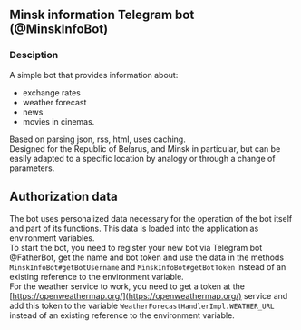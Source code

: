 ## Minsk information Telegram bot (@MinskInfoBot)

### Desciption
A simple bot that provides information about:  
 - exchange rates
 - weather forecast
 - news
 - movies in cinemas.  
  
Based on parsing json, rss, html, uses caching.  
Designed for the Republic of Belarus, and Minsk in particular, but can be easily adapted to a specific location
by analogy or through a change of parameters.  
 
## Authorization data
The bot uses personalized data necessary for the operation of the bot itself and part of its functions.
This data is loaded into the application as environment variables.   
To start the bot, you need to register your new bot via Telegram bot @FatherBot, get the name and bot token and use the
data in the methods `MinskInfoBot#getBotUsername` and `MinskInfoBot#getBotToken` instead of an existing reference to
 the environment variable.  
For the weather service to work, you need to get a token at the [https://openweathermap.org/](https://openweathermap.org/)
 service and add this token to the variable `WeatherForecastHandlerImpl.WEATHER_URL` instead of an existing reference
 to the environment variable.  

